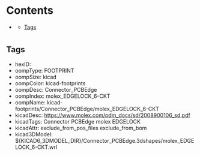 



Contents
========

* [](#)
	* [Tags](#tags)

# 

## Tags

- hexID: 
- oompType: FOOTPRINT
- oompSize: kicad
- oompColor: kicad-footprints
- oompDesc: Connector_PCBEdge
- oompIndex: molex_EDGELOCK_6-CKT
- oompName: kicad-footprints/Connector_PCBEdge/molex_EDGELOCK_6-CKT
- kicadDesc: https://www.molex.com/pdm_docs/sd/2008900106_sd.pdf
- kicadTags: Connector PCBEdge molex EDGELOCK
- kicadAttr: exclude_from_pos_files exclude_from_bom
- kicad3DModel: ${KICAD6_3DMODEL_DIR}/Connector_PCBEdge.3dshapes/molex_EDGELOCK_6-CKT.wrl
